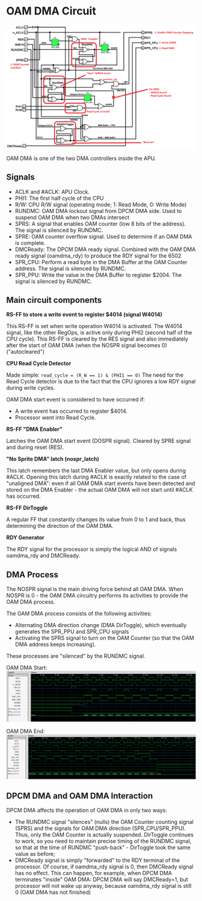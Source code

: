 # OAM DMA Circuit

![oam_dma_parts](/APUBook/imgstore/oam_dma_parts.png)

OAM DMA is one of the two DMA controllers inside the APU.

## Signals

- ACLK and #ACLK: APU Clock.
- PHI1: The first half cycle of the CPU
- R/W: CPU R/W signal (operating mode; 1: Read Mode, 0: Write Mode)
- RUNDMC: OAM DMA lockout signal from DPCM DMA side. Used to suspend OAM DMA when two DMAs intersect
- SPRS: A signal that enables OAM counter (low 8 bits of the address). The signal is silenced by RUNDMC.
- SPRE: OAM counter overflow signal. Used to determine if an OAM DMA is complete.
- DMCReady: The DPCM DMA ready signal. Combined with the OAM DMA ready signal (oamdma_rdy) to produce the RDY signal for the 6502
- SPR_CPU: Perform a read byte in the DMA Buffer at the OAM Counter address. The signal is silenced by RUNDMC.
- SPR_PPU: Write the value in the DMA Buffer to register $2004. The signal is silenced by RUNDMC.

## Main circuit components

**RS-FF to store a write event to register $4014 (signal W4014)**

This RS-FF is set when write operation W4014 is activated. The W4014 signal, like the other RegOps, is active only during PHI2 (second half of the CPU cycle).
This RS-FF is cleared by the RES signal and also immediately after the start of OAM DMA (when the NOSPR signal becomes 0) ("autocleared")

**CPU Read Cycle Detector**

Made simple: `read_cycle = (R_W == 1) & (PHI1 == 0)`
The need for the Read Cycle detector is due to the fact that the CPU ignores a low RDY signal during write cycles.

OAM DMA start event is considered to have occurred if:
- A write event has occurred to register $4014.
- Processor went into Read Cycle.

**RS-FF "DMA Enabler"**

Latches the OAM DMA start event (DOSPR signal). Cleared by SPRE signal and during reset (RES).

**"No Sprite DMA" latch (nospr_latch)**

This latch remembers the last DMA Enabler value, but only opens during #ACLK. Opening this latch during #ACLK is exactly related to the case of "unaligned DMA": even if all OAM DMA start events have been detected and stored on the DMA Enabler - the actual OAM DMA will not start until #ACLK has occurred.

**RS-FF DirToggle**

A regular FF that constantly changes its value from 0 to 1 and back, thus determining the direction of the OAM DMA.

**RDY Generator**

The RDY signal for the processor is simply the logical AND of signals oamdma_rdy and DMCReady.

## DMA Process

The NOSPR signal is the main driving force behind all OAM DMA. When NOSPR is 0 - the OAM DMA circuitry performs its activities to provide the OAM DMA process.

The OAM DMA process consists of the following activities:
- Alternating DMA direction change (DMA DirToggle), which eventually generates the SPR_PPU and SPR_CPU signals
- Activating the SPRS signal to turn on the OAM Counter (so that the OAM DMA address keeps increasing).

These processes are "silenced" by the RUNDMC signal.

OAM DMA Start:
![oam_dma_start](/APUBook/imgstore/oam_dma_start.png)

OAM DMA End:
![oam_dma_last](/APUBook/imgstore/oam_dma_last.png)

## DPCM DMA and OAM DMA Interaction

DPCM DMA affects the operation of OAM DMA in only two ways:
- The RUNDMC signal "silences" (nulls) the OAM Counter counting signal (SPRS) and the signals for OAM DMA direction (SPR_CPU/SPR_PPU). Thus, only the OAM Counter is actually suspended. DirToggle continues to work, so you need to maintain precise timing of the RUNDMC signal, so that at the time of RUNDMC "push-back" - DirToggle took the same value as before;
- DMCReady signal is simply "forwarded" to the RDY terminal of the processor. Of course, if oamdma_rdy signal is 0, then DMCReady signal has no effect. This can happen, for example, when DPCM DMA terminates "inside" OAM DMA: DPCM DMA will say DMCReady=1, but processor will not wake up anyway, because oamdma_rdy signal is still 0 (OAM DMA has not finished)
